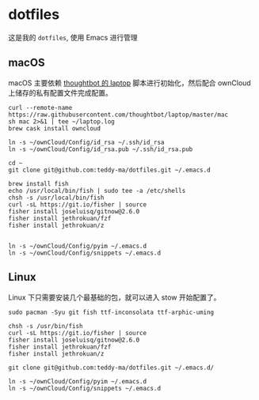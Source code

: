 # dotfiles

这是我的 `dotfiles`,  使用 Emacs 进行管理

## macOS

macOS 主要依赖 [thoughtbot 的 laptop](https://github.com/thoughtbot/laptop) 脚本进行初始化，然后配合 ownCloud 上储存的私有配置文件完成配置。

```shell
curl --remote-name https://raw.githubusercontent.com/thoughtbot/laptop/master/mac
sh mac 2>&1 | tee ~/laptop.log
brew cask install owncloud

ln -s ~/ownCloud/Config/id_rsa ~/.ssh/id_rsa
ln -s ~/ownCloud/Config/id_rsa.pub ~/.ssh/id_rsa.pub

cd ~
git clone git@github.com:teddy-ma/dotfiles.git ~/.emacs.d

brew install fish
echo /usr/local/bin/fish | sudo tee -a /etc/shells
chsh -s /usr/local/bin/fish
curl -sL https://git.io/fisher | source
fisher install joseluisq/gitnow@2.6.0
fisher install jethrokuan/fzf
fisher install jethrokuan/z


ln -s ~/ownCloud/Config/pyim ~/.emacs.d
ln -s ~/ownCloud/Config/snippets ~/.emacs.d
```

## Linux

Linux 下只需要安装几个最基础的包，就可以进入 stow 开始配置了。

```shell
sudo pacman -Syu git fish ttf-inconsolata ttf-arphic-uming

chsh -s /usr/bin/fish
curl -sL https://git.io/fisher | source
fisher install joseluisq/gitnow@2.6.0
fisher install jethrokuan/fzf
fisher install jethrokuan/z

git clone git@github.com:teddy-ma/dotfiles.git ~/.emacs.d/

ln -s ~/ownCloud/Config/pyim ~/.emacs.d
ln -s ~/ownCloud/Config/snippets ~/.emacs.d
```
